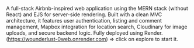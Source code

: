 A full-stack Airbnb-inspired web application using the MERN stack (without React) and EJS for server-side rendering.
Built with a clean MVC architecture,
it features user authentication,
listing and comment management,
Mapbox integration for location search, 
Cloudinary for image uploads,
and secure backend logic. 
Fully deployed using Render.(https://wounderlust-0web.onrender.com) => click on explore to start it.

